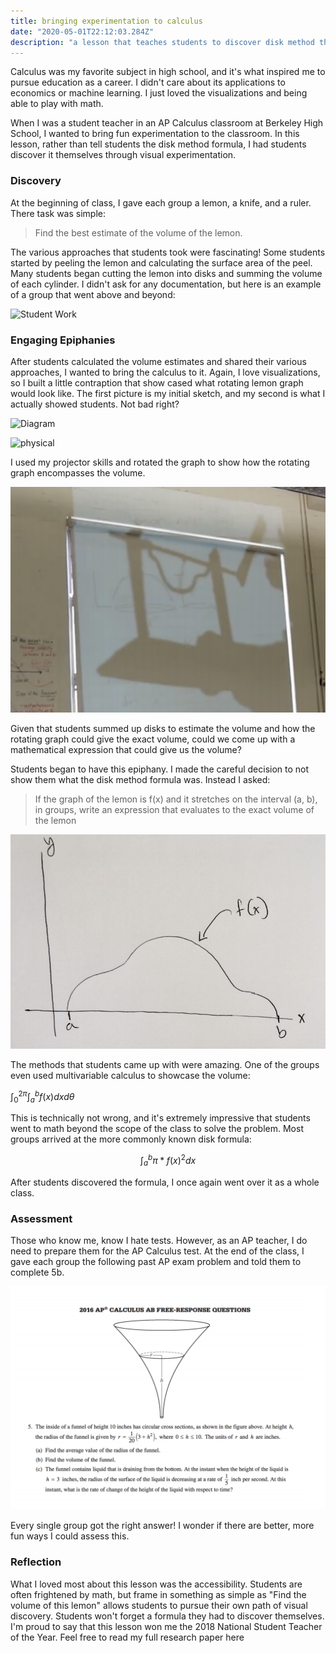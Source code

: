 ```yaml
---
title: bringing experimentation to calculus
date: "2020-05-01T22:12:03.284Z"
description: "a lesson that teaches students to discover disk method through lemons"
---
```

<script type="text/javascript" src="http://cdn.mathjax.org/mathjax/latest/MathJax.js?config=default"></script>

Calculus was my favorite subject in high school, and it's what inspired me to pursue education as a career. I didn't care about its applications to economics or machine learning. I just loved the visualizations and being able to play with math.

When I was a student teacher in an AP Calculus classroom at Berkeley High School, I wanted to bring fun experimentation to the classroom. In this lesson, rather than tell students the disk method formula, I had students discover it themselves through visual experimentation. 

### Discovery

At the beginning of class, I gave each group a lemon, a knife, and a ruler. There task was simple:

> Find the best estimate of the volume of the lemon.

The various approaches that students took were fascinating! Some students started by peeling the lemon and calculating the surface area of the peel. Many students began cutting the lemon into disks and summing the volume of each cylinder. I didn't ask for any documentation, but here is an example of a group that went above and beyond:

![Student Work](./studentwork.png)

### Engaging Epiphanies

After students calculated the volume estimates and shared their various approaches, I wanted to bring the calculus to it. Again, I love visualizations, so I built a little contraption that show cased what rotating lemon graph would look like. The first picture is my initial sketch, and my second is what I actually showed students. Not bad right?

![Diagram](./diagram.png)

![physical](./physical.png)

I used my projector skills and rotated the graph to show how the rotating graph encompasses the volume. 

![projector](./projector.png)

Given that students summed up disks to estimate the volume and how the rotating graph could give the exact volume, could we come up with a mathematical expression that could give us the volume?

Students began to have this epiphany. I made the careful decision to not show them what the disk method formula was. Instead I asked:

> If the graph of the lemon is f(x) and it stretches on the interval (a, b), in groups, write an expression that evaluates to the exact volume of the lemon

![graph](./graph.png)

The methods that students came up with were amazing. One of the groups even used multivariable calculus to showcase the volume:

$\int_{0}^{2\pi} \int_{a}^{b} f(x)  dx d\theta$

This is technically not wrong, and it's extremely impressive that students went to math beyond the scope of the class to solve the problem. Most groups arrived at the more commonly known disk formula:

 $$\int_{a}^{b} \pi*f(x)^2  dx$$

After students discovered the formula, I once again went over it as a whole class.

### Assessment

Those who know me, know I hate tests. However, as an AP teacher, I do need to prepare them for the AP Calculus test. At the end of the class, I gave each group the following past AP exam problem and told them to complete 5b.

![AP Problem](./ap.png)

Every single group got the right answer! I wonder if there are better, more fun ways I could assess this.

### Reflection

What I loved most about this lesson was the accessibility. Students are often frightened by math, but frame in something as simple as "Find the volume of this lemon" allows students to pursue their own path of visual discovery. Students won't forget a formula they had to discover themselves. I'm proud to say that this lesson won me the 2018 National Student Teacher of the Year. Feel free to read my full research paper here